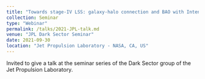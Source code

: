 ```yaml
---
title: "Towards stage-IV LSS: galaxy-halo connection and BAO with Intensity mapping"
collection: Seminar
type: "Webinar"
permalink: /talks/2021-JPL-talk.md
venue: "JPL Dark Sector Seminar"
date: 2021-09-30
location: "Jet Propulsion Laboratory - NASA, CA, US"
---
```


Invited to give a talk at the seminar series of the Dark Sector group of the Jet Propulsion Laboratory. 
